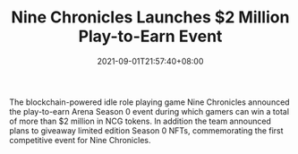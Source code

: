 ﻿---
title: "Nine Chronicles Launches $2 Million Play-to-Earn Event"
date: 2021-09-01T21:57:40+08:00
lastmod: 2021-09-01T16:45:40+08:00
draft: false
authors: ["Irene"]
description: "The blockchain-powered idle role playing game Nine Chronicles announced the play-to-earn Arena Season 0 event during which gamers can win a total of more than $2 million in NCG tokens. In addition the team announced plans to giveaway limited edition Season 0 NFTs, commemorating the first competitive event for Nine Chronicles."
featuredImage: "nine-chronicles-launches-2-million-play-to-earn-event.png"
tags: ["Virtual World","Play to Earn"]
categories: ["news"]
news: ["Virtual World"]
weight: 
lightgallery: true
pinned: false
recommend: false
recommend1: false
---

The blockchain-powered idle role playing game Nine Chronicles announced the play-to-earn Arena Season 0 event during which gamers can win a total of more than $2 million in NCG tokens. In addition the team announced plans to giveaway limited edition Season 0 NFTs, commemorating the first competitive event for Nine Chronicles.

<!--more-->

